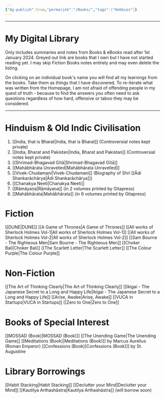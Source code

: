 ```yaml
---
{"dg-publish":true,"permalink":"/Books/","tags":["Hobbies"]}
---
```



----
# My Digital Library
Only includes summaries and notes from Books & eBooks read after 1st January 2024.
Greyed out link are books that I own but I have not started reading yet.
I may skip Fiction Books notes entirely and may even delete the listing.

On clicking on an individual book's name you will find all my learnings from the books. Take them as things that I have discovered. To re-iterate what was written from the Homepage, I am not afraid of offending people in my quest of truth - because to find the answers you often need to ask questions regardless of how hard, offensive or taboo they may be considered.

---
# Hinduism & Old Indic Civilisation
1. [[India, that is Bharat\|India, that is Bharat]] (Controversial notes kept private)
2. [[India, Bharat and Pakistan\|India, Bharat and Pakistan]] (Controversial notes kept private)
3. [[Shrimad-Bhagavad Gītā\|Shrimad-Bhagavad Gītā]] 
4. [[Mahābhārata Unravelled\|Mahābhārata Unravelled]] 
5. [[Vivek-Chudamani\|Vivek-Chudamani]] (Biography of Shri [[Ādi Shankarāchārya\|Ādi Shankarāchārya]])
6. [[Chanakya Neeti\|Chanakya Neeti]] 
7. [[Rāmāyaṇa\|Rāmāyaṇa]] (in 2 volumes printed by Gitapress) 
8. [[Mahābhārata\|Mahābhārata]] (in 6 volumes printed by Gitapress)

# Fiction
[[DUNE\|DUNE]]
[[A Game of Thrones\|A Game of Thrones]]
[[All works of Sherlock Holmes Vol-1\|All works of Sherlock Holmes Vol-1]]
[[All works of Sherlock Holmes Vol-2\|All works of Sherlock Holmes Vol-2]]
[[Sam Bourne - The Righteous Men\|Sam Bourne - The Righteous Men]]
[[Choker Bali\|Choker Bali]]
[[The Scarlett Letter\|The Scarlett Letter]]
[[The Colour Purple\|The Colour Purple]]
# Non-Fiction
[[The Art of Thinking Clearly\|The Art of Thinking Clearly]]
[[Ikigai - The Japanese Secret to a Long and Happy Life\|Ikigai - The Japanese Secret to a Long and Happy Life]]
[[Arise, Awake\|Arise, Awake]]
[[VUCA in Startups\|VUCA in Startups]]
[[Zero to One\|Zero to One]]

# Books of Special Interest
[[MOSSAD (Book)\|MOSSAD (Book)]]
[[The Unending Game\|The Unending Game]]
[[Meditations (Book)\|Meditations (Book)]] by Marcus Aurelius (Roman Emperor)
[[Confessions (Book)\|Confessions (Book)]] by St. Augustine

# Library Borrowings
[[Habit Stacking\|Habit Stacking]]
[[Declutter your Mind\|Declutter your Mind]]
[[Kautilya Arthashāstra\|Kautilya Arthashāstra]] (will borrow soon)

